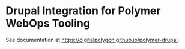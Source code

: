 # Drupal Integration for Polymer WebOps Tooling

See documentation at <https://digitalpolygon.github.io/polymer-drupal>.
